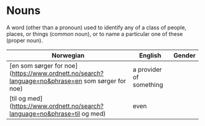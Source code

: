 # Nouns

A word (other than a pronoun) used to identify any of a class of people, places, or things (common noun), or to name a particular one of these (proper noun).

| Norwegian | English | Gender |
| --- | --- | --- |
| [en som sørger for noe](https://www.ordnett.no/search?language=no&phrase=en som sørger for noe) | a provider of something |  |
| [til og med](https://www.ordnett.no/search?language=no&phrase=til og med) | even |  |

